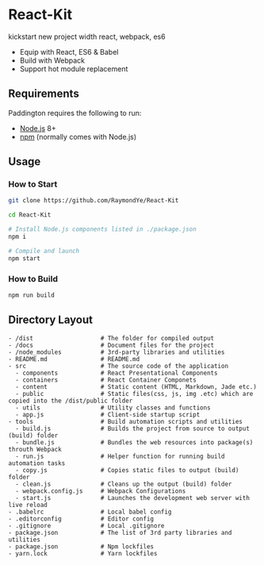 React-Kit
=========

kickstart new project width react, webpack, es6

- Equip with React, ES6 & Babel
- Build with Webpack
- Support hot module replacement


Requirements
------------
Paddington requires the following to run:

* [Node.js](http://nodejs.org/) 8+
* [npm](https://www.npmjs.com/) (normally comes with Node.js)


Usage
-----

### How to Start

```sh
git clone https://github.com/RaymondYe/React-Kit

cd React-Kit

# Install Node.js components listed in ./package.json
npm i

# Compile and launch
npm start
```

### How to Build

```sh
npm run build
```


Directory Layout
----------------

```
- /dist                   # The folder for compiled output
- /docs                   # Document files for the project
- /node_modules           # 3rd-party libraries and utilities
- README.md               # README.md
- src                     # The source code of the application
  - components            # React Presentational Components
  - containers            # React Container Componets
  - content               # Static content (HTML, Markdown, Jade etc.)
  - public                # Static files(css, js, img .etc) which are copied into the /dist/public folder
  - utils                 # Utility classes and functions
  - app.js                # Client-side startup script
- tools                   # Build automation scripts and utilities
  - build.js              # Builds the project from source to output (build) folder
  - bundle.js             # Bundles the web resources into package(s) throuth Webpack
  - run.js                # Helper function for running build automation tasks
  - copy.js               # Copies static files to output (build) folder
  - clean.js              # Cleans up the output (build) folder
  - webpack.config.js     # Webpack Configurations
  - start.js              # Launches the development web server with live reload
- .babelrc                # Local babel config
- .editorconfig           # Editor config
- .gitignore              # Local .gitignore
- package.json            # The list of 3rd party libraries and utilities
- package.json            # Npm lockfiles
- yarn.lock               # Yarn lockfiles
```
